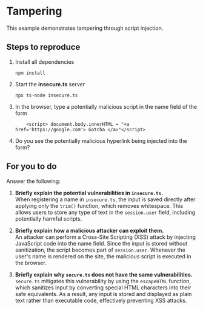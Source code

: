 # Tampering

This example demonstrates tampering through script injection.

## Steps to reproduce

1. Install all dependencies

    `npm install`

2. Start the **insecure.ts** server

    `npx ts-node insecure.ts`

3. In the browser, type a potentially malicious script in the name field of the form

    ```
        <script> document.body.innerHTML = "<a href='https://google.com'> Gotcha </a>"</script>
    ```

4. Do you see the potentially malicious hyperlink being injected into the form?

## For you to do

Answer the following:

1. **Briefly explain the potential vulnerabilities in `insecure.ts`.**  
   When registering a name in `insecure.ts`, the input is saved directly after applying only the `trim()` function, which removes whitespace. This allows users to store any type of text in the `session.user` field, including potentially harmful scripts.

2. **Briefly explain how a malicious attacker can exploit them.**  
   An attacker can perform a Cross-Site Scripting (XSS) attack by injecting JavaScript code into the name field. Since the input is stored without sanitization, the script becomes part of `session.user`. Whenever the user's name is rendered on the site, the malicious script is executed in the browser.

3. **Briefly explain why `secure.ts` does not have the same vulnerabilities.**  
   `secure.ts` mitigates this vulnerability by using the `escapeHTML` function, which sanitizes input by converting special HTML characters into their safe equivalents. As a result, any input is stored and displayed as plain text rather than executable code, effectively preventing XSS attacks.
